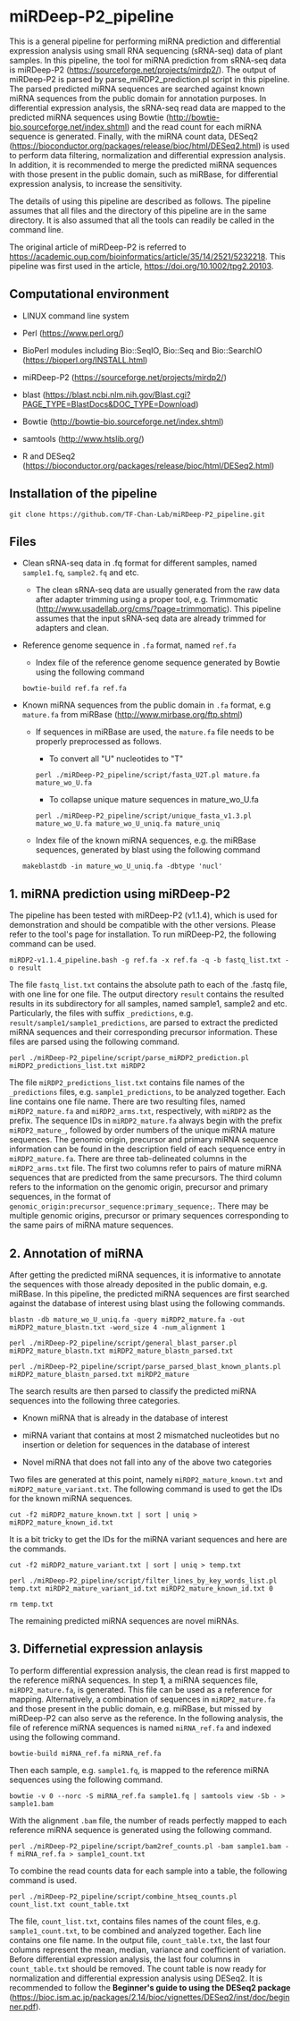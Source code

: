 # miRDeep-P2_pipeline

This is a general pipeline for performing miRNA prediction and differential expression analysis using small RNA sequencing (sRNA-seq) data of plant samples. In this pipeline, the tool for miRNA prediction from sRNA-seq data is miRDeep-P2 (https://sourceforge.net/projects/mirdp2/). The output of miRDeep-P2 is parsed by parse_miRDP2_prediction.pl script in this pipeline. The parsed predicted miRNA sequences are searched against known miRNA sequences from the public domain for annotation purposes. In differential expression analysis, the sRNA-seq read data are mapped to the predicted miRNA sequences using Bowtie (http://bowtie-bio.sourceforge.net/index.shtml) and the read count for each miRNA sequence is generated. Finally, with the miRNA count data, DESeq2 (https://bioconductor.org/packages/release/bioc/html/DESeq2.html) is used to perform data filtering, normalization and differential expression analysis. In addition, it is recommended to merge the predicted miRNA sequences with those present in the public domain, such as miRBase, for differential expression analysis, to increase the sensitivity. 

The details of using this pipeline are described as follows. The pipeline assumes that all files and the directory of this pipeline are in the same directory. It is also assumed that all the tools can readily be called in the command line.

The original article of miRDeep-P2 is referred to https://academic.oup.com/bioinformatics/article/35/14/2521/5232218. This pipeline was first used in the article, https://doi.org/10.1002/tpg2.20103.

## Computational environment

- LINUX command line system

- Perl (https://www.perl.org/)

- BioPerl modules including Bio::SeqIO, Bio::Seq and Bio::SearchIO (https://bioperl.org/INSTALL.html)

- miRDeep-P2 (https://sourceforge.net/projects/mirdp2/)

- blast (https://blast.ncbi.nlm.nih.gov/Blast.cgi?PAGE_TYPE=BlastDocs&DOC_TYPE=Download)

- Bowtie (http://bowtie-bio.sourceforge.net/index.shtml)

- samtools (http://www.htslib.org/)

- R and DESeq2 (https://bioconductor.org/packages/release/bioc/html/DESeq2.html)

## Installation of the pipeline

`git clone https://github.com/TF-Chan-Lab/miRDeep-P2_pipeline.git`

## Files

- Clean sRNA-seq data in .fq format for different samples, named `sample1.fq`, `sample2.fq` and etc.

  - The clean sRNA-seq data are usually generated from the raw data after adapter trimming using a proper tool, e.g. Trimmomatic (http://www.usadellab.org/cms/?page=trimmomatic). This pipeline assumes that the input sRNA-seq data are already trimmed for adapters and clean.

- Reference genome sequence in `.fa` format, named `ref.fa`

  - Index file of the reference genome sequence generated by Bowtie using the following command
  
  `bowtie-build ref.fa ref.fa`

- Known miRNA sequences from the public domain in `.fa` format, e.g `mature.fa` from miRBase (http://www.mirbase.org/ftp.shtml)

  - If sequences in miRBase are used, the `mature.fa` file needs to be properly preprocessed as follows.
  
    - To convert all "U" nucleotides to "T"
    
    `perl ./miRDeep-P2_pipeline/script/fasta_U2T.pl mature.fa mature_wo_U.fa`
  
    - To collapse unique mature sequences in mature_wo_U.fa
    
    `perl ./miRDeep-P2_pipeline/script/unique_fasta_v1.3.pl mature_wo_U.fa mature_wo_U_uniq.fa mature_uniq`

  - Index file of the known miRNA sequences, e.g. the miRBase sequences, generated by blast using the following command
  
  `makeblastdb -in mature_wo_U_uniq.fa -dbtype 'nucl'`

## 1. miRNA prediction using miRDeep-P2

The pipeline has been tested with miRDeep-P2 (v1.1.4), which is used for demonstration and should be compatible with the other versions. Please refer to the tool's page for installation. To run miRDeep-P2, the following command can be used.

`miRDP2-v1.1.4_pipeline.bash -g ref.fa -x ref.fa -q -b fastq_list.txt -o result`

The file `fastq_list.txt` contains the absolute path to each of the .fastq file, with one line for one file. The output directory `result` contains the resulted results in its subdirectory for all samples, named sample1, sample2 and etc. Particularly, the files with suffix `_predictions`, e.g. `result/sample1/sample1_predictions`, are parsed to extract the predicted miRNA sequences and their corresponding precursor information. These files are parsed using the following command.

`perl ./miRDeep-P2_pipeline/script/parse_miRDP2_prediction.pl miRDP2_predictions_list.txt miRDP2`

The file `miRDP2_predictions_list.txt` contains file names of the `_predictions` files, e.g. `sample1_predictions`, to be analyzed together. Each line contains one file name. There are two resulting files, named `miRDP2_mature.fa` and `miRDP2_arms.txt`, respectively, with `miRDP2` as the prefix. The sequence IDs in `miRDP2_mature.fa` always begin with the prefix `miRDP2_mature_`, followed by order numbers of the unique miRNA mature sequences. The genomic origin, precursor and primary miRNA sequence information can be found in the description field of each sequence entry in `miRDP2_mature.fa`. There are three tab-delineated columns in the `miRDP2_arms.txt` file. The first two columns refer to pairs of mature miRNA sequences that are predicted from the same precursors. The third column refers to the information on the genomic origin, precursor and primary sequences, in the format of `genomic_origin:precursor_sequence:primary_sequence;`. There may be multiple genomic origins, precursor or primary sequences corresponding to the same pairs of miRNA mature sequences.

## 2. Annotation of miRNA

After getting the predicted miRNA sequences, it is informative to annotate the sequences with those already deposited in the public domain, e.g. miRBase. In this pipeline, the predicted miRNA sequences are first searched against the database of interest using blast using the following commands.

`blastn -db mature_wo_U_uniq.fa -query miRDP2_mature.fa -out miRDP2_mature_blastn.txt -word_size 4 -num_alignment 1`

`perl ./miRDeep-P2_pipeline/script/general_blast_parser.pl miRDP2_mature_blastn.txt miRDP2_mature_blastn_parsed.txt`

`perl ./miRDeep-P2_pipeline/script/parse_parsed_blast_known_plants.pl miRDP2_mature_blastn_parsed.txt miRDP2_mature`

The search results are then parsed to classify the predicted miRNA sequences into the following three categories.

- Known miRNA that is already in the database of interest

- miRNA variant that contains at most 2 mismatched nucleotides but no insertion or deletion for sequences in the database of interest

- Novel miRNA that does not fall into any of the above two categories

Two files are generated at this point, namely `miRDP2_mature_known.txt` and `miRDP2_mature_variant.txt`. The following command is used to get the IDs for the known miRNA sequences.

`cut -f2 miRDP2_mature_known.txt | sort | uniq > miRDP2_mature_known_id.txt`

It is a bit tricky to get the IDs for the miRNA variant sequences and here are the commands.

`cut -f2 miRDP2_mature_variant.txt | sort | uniq > temp.txt`

`perl ./miRDeep-P2_pipeline/script/filter_lines_by_key_words_list.pl temp.txt miRDP2_mature_variant_id.txt miRDP2_mature_known_id.txt 0`

`rm temp.txt`

The remaining predicted miRNA sequences are novel miRNAs.

## 3. Differnetial expression anlaysis

To perform differential expression analysis, the clean read is first mapped to the reference miRNA sequences. In step **1**, a miRNA sequences file, `miRDP2_mature.fa`, is generated. This file can be used as a reference for mapping. Alternatively, a combination of sequences in `miRDP2_mature.fa` and those present in the public domain, e.g. miRBase, but missed by miRDeep-P2 can also serve as the reference. In the following analysis, the file of reference miRNA sequences is named `miRNA_ref.fa` and indexed using the following command.

`bowtie-build miRNA_ref.fa miRNA_ref.fa`

Then each sample, e.g. `sample1.fq`, is mapped to the reference miRNA sequences using the following command.

`bowtie -v 0 --norc -S miRNA_ref.fa sample1.fq | samtools view -Sb - > sample1.bam`

With the alignment `.bam` file, the number of reads perfectly mapped to each reference miRNA sequence is generated using the following command.

`perl ./miRDeep-P2_pipeline/script/bam2ref_counts.pl -bam sample1.bam -f miRNA_ref.fa > sample1_count.txt`

To combine the read counts data for each sample into a table, the following command is used.

`perl ./miRDeep-P2_pipeline/script/combine_htseq_counts.pl count_list.txt count_table.txt`

The file, `count_list.txt`, contains files names of the count files, e.g. `sample1_count.txt`, to be combined and analyzed together. Each line contains one file name. In the output file, `count_table.txt`, the last four columns represent the mean, median, variance and coefficient of variation. Before differential expression analysis, the last four columns in `count_table.txt` should be removed. The count table is now ready for normalization and differential expression analysis using DESeq2. 
It is recommended to follow the **Beginner's guide to using the DESeq2 package** (https://bioc.ism.ac.jp/packages/2.14/bioc/vignettes/DESeq2/inst/doc/beginner.pdf).
